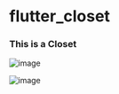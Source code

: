 <h1>flutter_closet</h1>
<h3>This is a Closet</h3>

![image](https://github.com/lolopindik/flutter_closet/assets/136455904/6006de90-a498-401b-9ba5-c92595a68145)

![image](https://github.com/lolopindik/flutter_closet/assets/136455904/bd862082-d638-4a3a-8ade-9e3ba7955da8)
